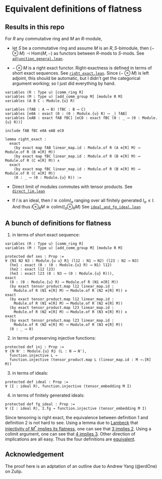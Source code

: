 # Equivalent definitions of flatness

## Results in this repo

For $R$ any commutative ring and $M$ an $R$-module,

- let $S$ be a commutative ring and assume $M$ is an $R,S$-bimodule, then $(- \otimes M) \dashv \mathrm{Hom}(M, -)$ as functors between $R$-mods to $S$-mods. See [`adjunction_general.lean`](src/adjunction_general.lean#L363).

- $- \otimes M$ is a right exact functor. Right-exactness is defined in terms of short exact sequences. See [`right_exact.lean`](src/right_exact.lean#L194). Since $(- \otimes M)$ is left adjoint, this should be automatic, but I didn't get the categorical argument working; so I just did everything by hand.

```lean
variables (R : Type u) [comm_ring R]
variables (M : Type u) [add_comm_group M] [module R M]
variables (A B C : Module.{u} R)

variables (fAB : A ⟶ B) (fBC : B ⟶ C)
variables [e0A : exact (0 : (0 : Module.{u} R) ⟶ _) fAB] 
variables [eAB : exact fAB fBC] [eC0 : exact fBC (0 : _ ⟶ (0 : Module.{u} R))]

include fAB fBC e0A eAB eC0

lemma right_exact :
  exact 
    (by exact map fAB linear_map.id : Module.of R (A ⊗[R] M) ⟶ Module.of R (B ⊗[R] M)) 
    (by exact map fBC linear_map.id : Module.of R (B ⊗[R] M) ⟶ Module.of R (C ⊗[R] M)) ∧
  exact 
    (by exact map fBC linear_map.id : Module.of R (B ⊗[R] M) ⟶ Module.of R (C ⊗[R] M))
    (0 : _ ⟶ (0 : Module.{u} R)) :=
```

- Direct limit of modules commutes with tensor products. See [`direct_lim.lean`](src/direct_lim.lean#L99)

- If $I$ is an ideal, then $I \cong \mathrm{colim} I_\alpha$ ranging over all finitely generated $I_\alpha\le I$. And thus $I \otimes_R M \cong \mathrm{colim}(I_\alpha\otimes_R M)$ See [`ideal_and_fg_ideal.lean`](src/ideal_and_fg_ideal.lean)

## A bunch of definitions for flatness

1. in terms of short exact sequence:

```lean
variables (R : Type u) [comm_ring R] 
variables (M : Type u) [add_comm_group M] [module R M]

protected def ses : Prop :=
∀ ⦃N1 N2 N3 : Module.{u u} R⦄ (l12 : N1 ⟶ N2) (l23 : N2 ⟶ N3)
  (he1 : exact (0 : (0 : Module.{u} R) ⟶ N1) l12)
  (he2 : exact l12 l23)
  (he3 : exact l23 (0 : N3 ⟶ (0 : Module.{u} R))),
exact 
  (0 : (0 : Module.{u} R) ⟶ Module.of R (N1 ⊗[R] M))  
  (by exact tensor_product.map l12 linear_map.id : 
    Module.of R (N1 ⊗[R] M) ⟶ Module.of R (N2 ⊗[R] M)) ∧
exact 
  (by exact tensor_product.map l12 linear_map.id : 
    Module.of R (N1 ⊗[R] M) ⟶ Module.of R (N2 ⊗[R] M)) 
  (by exact tensor_product.map l23 linear_map.id : 
    Module.of R (N2 ⊗[R] M) ⟶ Module.of R (N3 ⊗[R] M)) ∧
exact
  (by exact tensor_product.map l23 linear_map.id : 
    Module.of R (N2 ⊗[R] M) ⟶ Module.of R (N3 ⊗[R] M))
  (0 : _ ⟶ 0)
```

2. in terms of preserving injective functions:

```lean
protected def inj : Prop :=
∀ ⦃N N' : Module.{u} R⦄ (L : N ⟶ N'), 
  function.injective L →
  function.injective (tensor_product.map L (linear_map.id : M →ₗ[R] M)) 
```

3. in terms of ideals:

```lean
protected def ideal : Prop :=
∀ (I : ideal R), function.injective (tensor_embedding M I)
```

4. in terms of finitely generated ideals:

```lean
protected def fg_ideal : Prop :=
∀ (I : ideal R), I.fg → function.injective (tensor_embedding M I)
```

Since tensoring is right exact, the equivalence between definition 1 and definition 2 is not hard to see. Using a lemma due to [Lambeck](doc/Lambek.pdf) that [injectivity of $M^*$ implies its flatness](src/flat.lean#117), one can see that [3 implies 2](src/flat.lean#204). Using a colimit argument, one can see that [4 implies 3](src/flat.lean#214). Other direction of implications are all easy. Thus the four definitions are [equivalent](src/flat.lean#223).

## Acknowledgement

The proof here is an adptation of an outline due to Andrew Yang (@erdOne) on Zulip.
